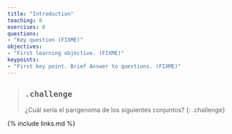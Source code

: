 ```yaml
---
title: "Introduction"
teaching: 0
exercises: 0
questions:
- "Key question (FIXME)"
objectives:
- "First learning objective. (FIXME)"
keypoints:
- "First key point. Brief Answer to questions. (FIXME)"
---
```

> ## `.challenge`
>
> ¿Cuál sería el pangenoma de los siguientes conjuntos?
{: .challenge}

{% include links.md %}

